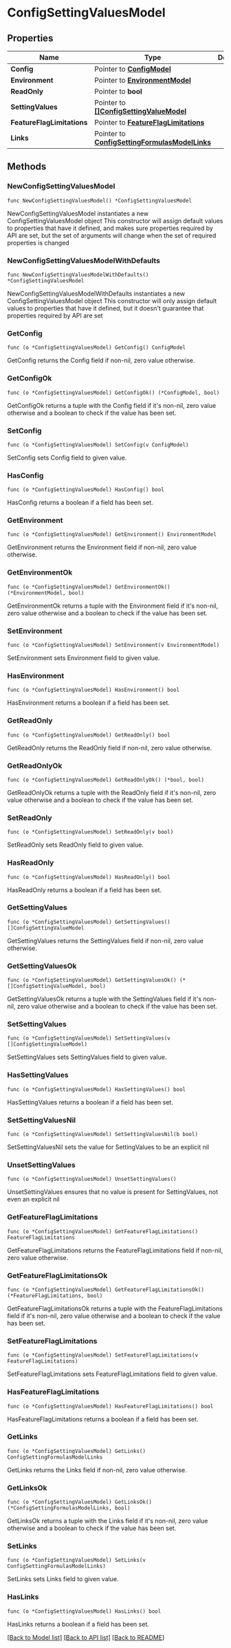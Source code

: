 # ConfigSettingValuesModel

## Properties

Name | Type | Description | Notes
------------ | ------------- | ------------- | -------------
**Config** | Pointer to [**ConfigModel**](ConfigModel.md) |  | [optional] 
**Environment** | Pointer to [**EnvironmentModel**](EnvironmentModel.md) |  | [optional] 
**ReadOnly** | Pointer to **bool** |  | [optional] 
**SettingValues** | Pointer to [**[]ConfigSettingValueModel**](ConfigSettingValueModel.md) |  | [optional] 
**FeatureFlagLimitations** | Pointer to [**FeatureFlagLimitations**](FeatureFlagLimitations.md) |  | [optional] 
**Links** | Pointer to [**ConfigSettingFormulasModelLinks**](ConfigSettingFormulasModelLinks.md) |  | [optional] 

## Methods

### NewConfigSettingValuesModel

`func NewConfigSettingValuesModel() *ConfigSettingValuesModel`

NewConfigSettingValuesModel instantiates a new ConfigSettingValuesModel object
This constructor will assign default values to properties that have it defined,
and makes sure properties required by API are set, but the set of arguments
will change when the set of required properties is changed

### NewConfigSettingValuesModelWithDefaults

`func NewConfigSettingValuesModelWithDefaults() *ConfigSettingValuesModel`

NewConfigSettingValuesModelWithDefaults instantiates a new ConfigSettingValuesModel object
This constructor will only assign default values to properties that have it defined,
but it doesn't guarantee that properties required by API are set

### GetConfig

`func (o *ConfigSettingValuesModel) GetConfig() ConfigModel`

GetConfig returns the Config field if non-nil, zero value otherwise.

### GetConfigOk

`func (o *ConfigSettingValuesModel) GetConfigOk() (*ConfigModel, bool)`

GetConfigOk returns a tuple with the Config field if it's non-nil, zero value otherwise
and a boolean to check if the value has been set.

### SetConfig

`func (o *ConfigSettingValuesModel) SetConfig(v ConfigModel)`

SetConfig sets Config field to given value.

### HasConfig

`func (o *ConfigSettingValuesModel) HasConfig() bool`

HasConfig returns a boolean if a field has been set.

### GetEnvironment

`func (o *ConfigSettingValuesModel) GetEnvironment() EnvironmentModel`

GetEnvironment returns the Environment field if non-nil, zero value otherwise.

### GetEnvironmentOk

`func (o *ConfigSettingValuesModel) GetEnvironmentOk() (*EnvironmentModel, bool)`

GetEnvironmentOk returns a tuple with the Environment field if it's non-nil, zero value otherwise
and a boolean to check if the value has been set.

### SetEnvironment

`func (o *ConfigSettingValuesModel) SetEnvironment(v EnvironmentModel)`

SetEnvironment sets Environment field to given value.

### HasEnvironment

`func (o *ConfigSettingValuesModel) HasEnvironment() bool`

HasEnvironment returns a boolean if a field has been set.

### GetReadOnly

`func (o *ConfigSettingValuesModel) GetReadOnly() bool`

GetReadOnly returns the ReadOnly field if non-nil, zero value otherwise.

### GetReadOnlyOk

`func (o *ConfigSettingValuesModel) GetReadOnlyOk() (*bool, bool)`

GetReadOnlyOk returns a tuple with the ReadOnly field if it's non-nil, zero value otherwise
and a boolean to check if the value has been set.

### SetReadOnly

`func (o *ConfigSettingValuesModel) SetReadOnly(v bool)`

SetReadOnly sets ReadOnly field to given value.

### HasReadOnly

`func (o *ConfigSettingValuesModel) HasReadOnly() bool`

HasReadOnly returns a boolean if a field has been set.

### GetSettingValues

`func (o *ConfigSettingValuesModel) GetSettingValues() []ConfigSettingValueModel`

GetSettingValues returns the SettingValues field if non-nil, zero value otherwise.

### GetSettingValuesOk

`func (o *ConfigSettingValuesModel) GetSettingValuesOk() (*[]ConfigSettingValueModel, bool)`

GetSettingValuesOk returns a tuple with the SettingValues field if it's non-nil, zero value otherwise
and a boolean to check if the value has been set.

### SetSettingValues

`func (o *ConfigSettingValuesModel) SetSettingValues(v []ConfigSettingValueModel)`

SetSettingValues sets SettingValues field to given value.

### HasSettingValues

`func (o *ConfigSettingValuesModel) HasSettingValues() bool`

HasSettingValues returns a boolean if a field has been set.

### SetSettingValuesNil

`func (o *ConfigSettingValuesModel) SetSettingValuesNil(b bool)`

 SetSettingValuesNil sets the value for SettingValues to be an explicit nil

### UnsetSettingValues
`func (o *ConfigSettingValuesModel) UnsetSettingValues()`

UnsetSettingValues ensures that no value is present for SettingValues, not even an explicit nil
### GetFeatureFlagLimitations

`func (o *ConfigSettingValuesModel) GetFeatureFlagLimitations() FeatureFlagLimitations`

GetFeatureFlagLimitations returns the FeatureFlagLimitations field if non-nil, zero value otherwise.

### GetFeatureFlagLimitationsOk

`func (o *ConfigSettingValuesModel) GetFeatureFlagLimitationsOk() (*FeatureFlagLimitations, bool)`

GetFeatureFlagLimitationsOk returns a tuple with the FeatureFlagLimitations field if it's non-nil, zero value otherwise
and a boolean to check if the value has been set.

### SetFeatureFlagLimitations

`func (o *ConfigSettingValuesModel) SetFeatureFlagLimitations(v FeatureFlagLimitations)`

SetFeatureFlagLimitations sets FeatureFlagLimitations field to given value.

### HasFeatureFlagLimitations

`func (o *ConfigSettingValuesModel) HasFeatureFlagLimitations() bool`

HasFeatureFlagLimitations returns a boolean if a field has been set.

### GetLinks

`func (o *ConfigSettingValuesModel) GetLinks() ConfigSettingFormulasModelLinks`

GetLinks returns the Links field if non-nil, zero value otherwise.

### GetLinksOk

`func (o *ConfigSettingValuesModel) GetLinksOk() (*ConfigSettingFormulasModelLinks, bool)`

GetLinksOk returns a tuple with the Links field if it's non-nil, zero value otherwise
and a boolean to check if the value has been set.

### SetLinks

`func (o *ConfigSettingValuesModel) SetLinks(v ConfigSettingFormulasModelLinks)`

SetLinks sets Links field to given value.

### HasLinks

`func (o *ConfigSettingValuesModel) HasLinks() bool`

HasLinks returns a boolean if a field has been set.


[[Back to Model list]](../README.md#documentation-for-models) [[Back to API list]](../README.md#documentation-for-api-endpoints) [[Back to README]](../README.md)



